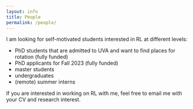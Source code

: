 ```yaml
---
layout: info
title: People 
permalink: /people/
---
```


I am looking for self-motivated students interested in RL at different levels:
* PhD students that are admitted to UVA and want to find places for rotation (fully funded)
* PhD applicants for Fall 2023 (fully funded)
* master students
* undergraduates
* (remote) summer interns

If you are interested in working on RL with me, feel free to email me with your CV and research interest.